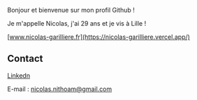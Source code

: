 Bonjour et bienvenue sur mon profil Github ! 

Je m'appelle Nicolas, j'ai 29 ans et je vis à Lille !

[www.nicolas-garilliere.fr](https://nicolas-garilliere.vercel.app/)

## Contact

[Linkedn](https://www.linkedin.com/in/nicolas-garilliere)

E-mail : nicolas.nithoam@gmail.com
